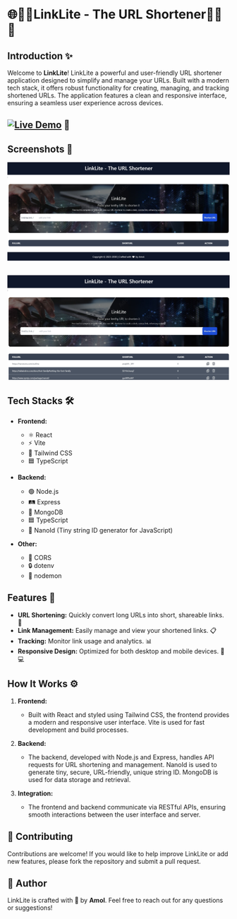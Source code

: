 # 🌐🌈🌟LinkLite - The URL Shortener🌈🌟🌐

## Introduction ✨

Welcome to **LinkLite**! LinkLite a powerful and user-friendly URL shortener application designed to simplify and manage your URLs. Built with a modern tech stack, it offers robust functionality for creating, managing, and tracking shortened URLs. The application features a clean and responsive interface, ensuring a seamless user experience across devices.

## [![Live Demo](https://img.shields.io/badge/Live-Demo-brightgreen?style=for-the-badge)]() 🚀

## Screenshots 📸

![LinkLite Screenshot](/client/src/assets/LinkLite_screenshot1.png)

##

![LinkLite Screenshot](/client/src/assets/LinkLite_screenshot.png)

## Tech Stacks 🛠️

- **Frontend:**

  - ⚛️ React
  - ⚡ Vite
  - 🎨 Tailwind CSS
  - 🟦 TypeScript

- **Backend:**

  - 🟢 Node.js
  - 🛤️ Express
  - 🍃 MongoDB
  - 🟦 TypeScript
  - 🌟 NanoId (Tiny string ID generator for JavaScript)

- **Other:**
  - 🔄 CORS
  - 🔒 dotenv
  - 🚀 nodemon

## Features 🌟

- **URL Shortening:** Quickly convert long URLs into short, shareable links. 🔗
- **Link Management:** Easily manage and view your shortened links. 📋
- **Tracking:** Monitor link usage and analytics. 📊
- **Responsive Design:** Optimized for both desktop and mobile devices. 📱💻

## How It Works ⚙️

1. **Frontend:**

   - Built with React and styled using Tailwind CSS, the frontend provides a modern and responsive user interface. Vite is used for fast development and build processes.

2. **Backend:**

   - The backend, developed with Node.js and Express, handles API requests for URL shortening and management. NanoId is used to generate tiny, secure, URL-friendly, unique string ID. MongoDB is used for data storage and retrieval.

3. **Integration:**
   - The frontend and backend communicate via RESTful APIs, ensuring smooth interactions between the user interface and server.

## 📝 Contributing

Contributions are welcome! If you would like to help improve LinkLite or add new features, please fork the repository and submit a pull request.

## 👤 Author

LinkLite is crafted with 💚 by **Amol**. Feel free to reach out for any questions or suggestions!
